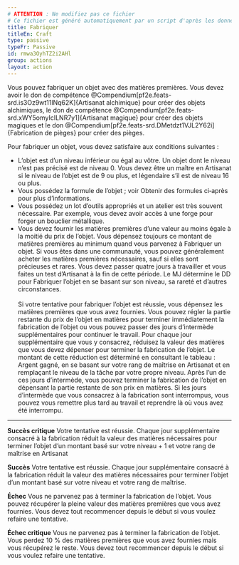 ```yaml
---
# ATTENTION : Ne modifiez pas ce fichier
# Ce fichier est généré automatiquement par un script d'après les données du module Foundry VTT officiel et de sa traduction
title: Fabriquer
titleEn: Craft
type: passive
typeFr: Passive
id: rmwa3OyhTZ2i2AHl
group: actions
layout: action
---
```

Vous pouvez fabriquer un objet avec des matières premières. Vous devez avoir le don de compétence @Compendium[pf2e.feats-srd.is3Oz9wt11lNq62K]{Artisanat alchimique} pour créer des objets alchimiques, le don de compétence @Compendium[pf2e.feats-srd.xWY5omyIcILNR7y1]{Artisanat magique} pour créer des objets magiques et le don @Compendium[pf2e.feats-srd.DMetdzt1VJL2Y62i]{Fabrication de pièges} pour créer des pièges.

Pour fabriquer un objet, vous devez satisfaire aux conditions suivantes :

- L’objet est d’un niveau inférieur ou égal au vôtre. Un objet dont le niveau n’est pas précisé est de niveau 0. Vous devez être un maître en Artisanat si le niveau de l’objet est de 9 ou plus, et légendaire s’il est de niveau 16 ou plus.
- Vous possédez la formule de l’objet ; voir Obtenir des formules ci‑après pour plus d’informations.
- Vous possédez un lot d’outils appropriés et un atelier est très souvent nécessaire. Par exemple, vous devez avoir accès à une forge pour forger un bouclier métallique.
- Vous devez fournir les matières premières d’une valeur au moins égale à la moitié du prix de l’objet. Vous dépensez toujours ce montant de matières premières au minimum quand vous parvenez à Fabriquer un objet. Si vous êtes dans une communauté, vous pouvez généralement acheter les matières premières nécessaires, sauf si elles sont précieuses et rares.
 Vous devez passer quatre jours à travailler et vous faites un test d’Artisanat à la fin de cette période. Le MJ détermine le DD pour Fabriquer l’objet en se basant sur son niveau, sa rareté et d’autres circonstances. <br><br>Si votre tentative pour fabriquer l’objet est réussie, vous dépensez les matières premières que vous avez fournies. Vous pouvez régler la partie restante du prix de l’objet en matières pour terminer immédiatement la fabrication de l’objet ou vous pouvez passer des jours d’intermède supplémentaires pour continuer le travail. Pour chaque jour supplémentaire que vous y consacrez, réduisez la valeur des matières que vous devez dépenser pour terminer la fabrication de l’objet. Le montant de cette réduction est déterminé en consultant le tableau : Argent gagné, en se basant sur votre rang de maîtrise en Artisanat et en remplaçant le niveau de la tâche par votre propre niveau. Après l’un de ces jours d’intermède, vous pouvez terminer la fabrication de l’objet en dépensant la partie restante de son prix en matières. Si les jours d’intermède que vous consacrez à la fabrication sont interrompus, vous pouvez vous remettre plus tard au travail et reprendre là où vous avez été interrompu.

----

**Succès critique** Votre tentative est réussie. Chaque jour supplémentaire consacré à la fabrication réduit la valeur des matières nécessaires pour terminer l’objet d’un montant basé sur votre niveau + 1 et votre rang de maîtrise en Artisanat

**Succès** Votre tentative est réussie. Chaque jour supplémentaire consacré à la fabrication réduit la valeur des matières nécessaires pour terminer l’objet d’un montant basé sur votre niveau et votre rang de maîtrise.

**Échec** Vous ne parvenez pas à terminer la fabrication de l’objet. Vous pouvez récupérer la pleine valeur des matières premières que vous avez fournies. Vous devez tout recommencer depuis le début si vous voulez refaire une tentative.

**Échec critique** Vous ne parvenez pas à terminer la fabrication de l’objet. Vous perdez 10 % des matières premières que vous avez fournies mais vous récupérez le reste. Vous devez tout recommencer depuis le début si vous voulez refaire une tentative.


